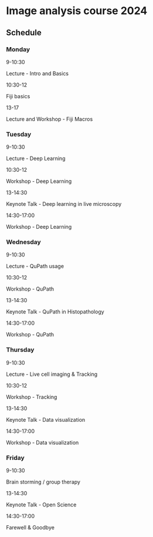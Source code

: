 # Image analysis course 2024

## Schedule

### Monday
9-10:30

Lecture - Intro and Basics

10:30-12

Fiji basics

13-17

Lecture and Workshop - Fiji Macros

### Tuesday
9-10:30

Lecture - Deep Learning

10:30-12

Workshop - Deep Learning

13-14:30

Keynote Talk - Deep learning in live microscopy

14:30-17:00

Workshop - Deep Learning

### Wednesday
9-10:30

Lecture - QuPath usage

10:30-12

Workshop - QuPath

13-14:30

Keynote Talk - QuPath in Histopathology

14:30-17:00

Workshop - QuPath

### Thursday
9-10:30

Lecture - Live cell imaging & Tracking

10:30-12

Workshop - Tracking

13-14:30

Keynote Talk - Data visualization

14:30-17:00

Workshop - Data visualization

### Friday
9-10:30

Brain storming / group therapy

13-14:30

Keynote Talk - Open Science

14:30-17:00

Farewell & Goodbye
